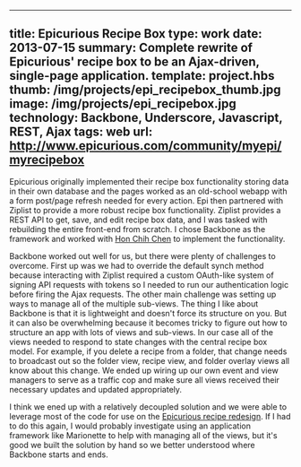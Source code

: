 ---
title: Epicurious Recipe Box 
type: work
date: 2013-07-15
summary: Complete rewrite of Epicurious' recipe box to be an Ajax-driven, single-page application. 
template: project.hbs
thumb: /img/projects/epi_recipebox_thumb.jpg
image: /img/projects/epi_recipebox.jpg
technology: Backbone, Underscore, Javascript, REST, Ajax 
tags: web
url: http://www.epicurious.com/community/myepi/myrecipebox 
----
Epicurious originally implemented their recipe box functionality storing data in their own database and the pages worked as an old-school webapp with a form post/page refresh needed for every action. Epi then partnered with Ziplist to provide a more robust recipe box functionality. Ziplist provides a REST API to get, save, and edit recipe box data, and I was tasked with rebuilding the entire front-end from scratch. I chose Backbone as the framework and worked with [Hon Chih
Chen](https://github.com/honchihchen "Hon Chih's git repo") to implement the functionality.

Backbone worked out well for us, but there were plenty of challenges to overcome. First up was we had to override the default synch method because interacting with Ziplist required a custom OAuth-like system of signing API requests with tokens so I needed to run our authentication logic before firing the Ajax requests. The other main challenge was setting up ways to manage all of the multiple sub-views. The thing I like about Backbone is that it is lightweight and doesn't force its structure on
you. But it can also be overwhelming because it becomes tricky to figure out how to structure an app with lots of views and sub-views. In our case all of the views needed to respond to state
changes with the central recipe box model. For example, if you delete a recipe from a folder, that change needs to broadcast out so the folder view, recipe view, and folder overlay views all know about this change. We ended up wiring up our own event and view managers to serve as a traffic cop and make sure all views received their necessary updates and updated appropriately. 

I think we ened up with a relatively decoupled solution and we were able to leverage most of the code for use on the [Epicurious recipe redesign](/projects/recipepage.html). If I had to do this again, I would probably investigate using an application framework like Marionette to help with managing all of the views, but it's good we built the solution by hand so we better understood where Backbone starts and ends. 
